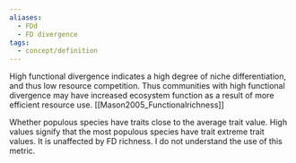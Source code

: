 ```yaml
---
aliases:
  - FDd
  - FD divergence
tags:
  - concept/definition
---
```

High functional divergence indicates a high degree of niche differentiation, and thus low resource competition. Thus communities with high functional divergence may have increased ecosystem function as a result of more efficient resource use. [[Mason2005_Functionalrichness]] 

Whether populous species have traits close to the average trait value. High values signify that the most populous species have trait extreme trait values. It is unaffected by FD richness. I do not understand the use of this metric.